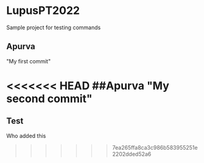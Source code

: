 # LupusPT2022
Sample project for testing commands

## Apurva 
"My first commit"

<<<<<<< HEAD
##Apurva
"My second commit"
=======
## Test
Who added this
>>>>>>> 7ea265ffa8ca3c986b583955251e2202dded52a6
